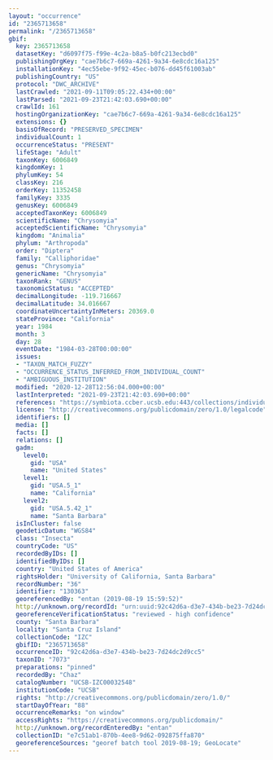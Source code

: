 ```yaml
---
layout: "occurrence"
id: "2365713658"
permalink: "/2365713658"
gbif:
  key: 2365713658
  datasetKey: "d6097f75-f99e-4c2a-b8a5-b0fc213ecbd0"
  publishingOrgKey: "cae7b6c7-669a-4261-9a34-6e8cdc16a125"
  installationKey: "4ec55ebe-9f92-45ec-b076-dd45f61003ab"
  publishingCountry: "US"
  protocol: "DWC_ARCHIVE"
  lastCrawled: "2021-09-11T09:05:22.434+00:00"
  lastParsed: "2021-09-23T21:42:03.690+00:00"
  crawlId: 161
  hostingOrganizationKey: "cae7b6c7-669a-4261-9a34-6e8cdc16a125"
  extensions: {}
  basisOfRecord: "PRESERVED_SPECIMEN"
  individualCount: 1
  occurrenceStatus: "PRESENT"
  lifeStage: "Adult"
  taxonKey: 6006849
  kingdomKey: 1
  phylumKey: 54
  classKey: 216
  orderKey: 11352458
  familyKey: 3335
  genusKey: 6006849
  acceptedTaxonKey: 6006849
  scientificName: "Chrysomyia"
  acceptedScientificName: "Chrysomyia"
  kingdom: "Animalia"
  phylum: "Arthropoda"
  order: "Diptera"
  family: "Calliphoridae"
  genus: "Chrysomyia"
  genericName: "Chrysomyia"
  taxonRank: "GENUS"
  taxonomicStatus: "ACCEPTED"
  decimalLongitude: -119.716667
  decimalLatitude: 34.016667
  coordinateUncertaintyInMeters: 20369.0
  stateProvince: "California"
  year: 1984
  month: 3
  day: 28
  eventDate: "1984-03-28T00:00:00"
  issues:
  - "TAXON_MATCH_FUZZY"
  - "OCCURRENCE_STATUS_INFERRED_FROM_INDIVIDUAL_COUNT"
  - "AMBIGUOUS_INSTITUTION"
  modified: "2020-12-28T12:56:04.000+00:00"
  lastInterpreted: "2021-09-23T21:42:03.690+00:00"
  references: "https://symbiota.ccber.ucsb.edu:443/collections/individual/index.php?occid=130363"
  license: "http://creativecommons.org/publicdomain/zero/1.0/legalcode"
  identifiers: []
  media: []
  facts: []
  relations: []
  gadm:
    level0:
      gid: "USA"
      name: "United States"
    level1:
      gid: "USA.5_1"
      name: "California"
    level2:
      gid: "USA.5.42_1"
      name: "Santa Barbara"
  isInCluster: false
  geodeticDatum: "WGS84"
  class: "Insecta"
  countryCode: "US"
  recordedByIDs: []
  identifiedByIDs: []
  country: "United States of America"
  rightsHolder: "University of California, Santa Barbara"
  recordNumber: "36"
  identifier: "130363"
  georeferencedBy: "entan (2019-08-19 15:59:52)"
  http://unknown.org/recordId: "urn:uuid:92c42d6a-d3e7-434b-be23-7d24dc2d9cc5"
  georeferenceVerificationStatus: "reviewed - high confidence"
  county: "Santa Barbara"
  locality: "Santa Cruz Island"
  collectionCode: "IZC"
  gbifID: "2365713658"
  occurrenceID: "92c42d6a-d3e7-434b-be23-7d24dc2d9cc5"
  taxonID: "7073"
  preparations: "pinned"
  recordedBy: "Chaz"
  catalogNumber: "UCSB-IZC00032548"
  institutionCode: "UCSB"
  rights: "http://creativecommons.org/publicdomain/zero/1.0/"
  startDayOfYear: "88"
  occurrenceRemarks: "on window"
  accessRights: "https://creativecommons.org/publicdomain/"
  http://unknown.org/recordEnteredBy: "entan"
  collectionID: "e7c51ab1-870b-4ee8-9d62-092875ffa870"
  georeferenceSources: "georef batch tool 2019-08-19; GeoLocate"
---
```

